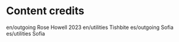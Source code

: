 # Content credits

en/outgoing Rose Howell 2023
en/utilities Tishbite
es/outgoing Sofia
es/utilities Sofia
